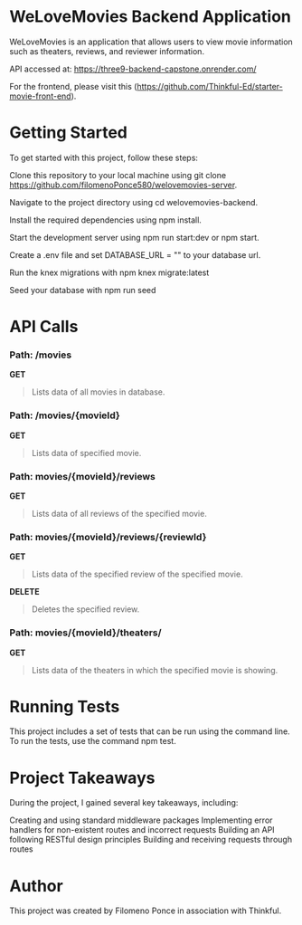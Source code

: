 # WeLoveMovies Backend Application

WeLoveMovies is an application that allows users to view movie information such as theaters, reviews, and reviewer information.

API accessed at:
https://three9-backend-capstone.onrender.com/

For the frontend, please visit this (https://github.com/Thinkful-Ed/starter-movie-front-end).


# Getting Started
To get started with this project, follow these steps:

Clone this repository to your local machine using git clone https://github.com/filomenoPonce580/welovemovies-server.

Navigate to the project directory using cd welovemovies-backend.

Install the required dependencies using npm install.

Start the development server using npm run start:dev or npm start.

Create a .env file and set DATABASE_URL = "" to your database url.

Run the knex migrations with npm knex migrate:latest

Seed your database with npm run seed


# API Calls

### Path: /movies

**GET** 
> Lists data of all movies in database.

### Path: /movies/{movieId}

**GET** 
> Lists data of specified movie.

### Path: movies/{movieId}/reviews

**GET** 
> Lists data of all reviews of the specified movie.

### Path: movies/{movieId}/reviews/{reviewId}

**GET** 
> Lists data of the specified review of the specified movie.

**DELETE**
> Deletes the specified review.

### Path: movies/{movieId}/theaters/

**GET** 
> Lists data of the theaters in which the specified movie is showing.


# Running Tests
This project includes a set of tests that can be run using the command line. To run the tests, use the command npm test.

# Project Takeaways
During the project, I gained several key takeaways, including:

Creating and using standard middleware packages
Implementing error handlers for non-existent routes and incorrect requests
Building an API following RESTful design principles
Building and receiving requests through routes

# Author
This project was created by Filomeno Ponce in association with Thinkful.
